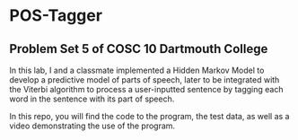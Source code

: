 # POS-Tagger

## Problem Set 5 of COSC 10 Dartmouth College

In this lab, I and a classmate implemented a Hidden Markov Model to develop a predictive model of parts of speech, later to be integrated with the Viterbi algorithm to process a user-inputted sentence by tagging each word in the sentence with its part of speech.

In this repo, you will find the code to the program, the test data, as well as a video demonstrating the use of the program.
